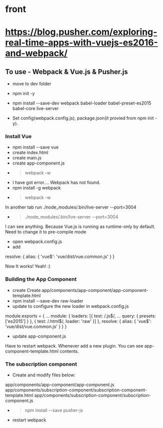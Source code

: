 # front

# https://blog.pusher.com/exploring-real-time-apps-with-vuejs-es2016-and-webpack/

## To use - Webpack & Vue.js & Pusher.js

* move to dev folder
* npm init -y
* npm install --save-dev webpack babel-loader babel-preset-es2015 babel-core live-server

* Set config(webpack.config.js), package.json(it provied from npm init -y).

### Install Vue

* npm install --save vue
* create index.html
* create main.js
* create app-component.js
* > webpack -w
* I have got error.... Webpack has not found.
* npm install -g webpack
* > webpack -w

In another tab run ./node_modules/.bin/live-server --port=3004

* > ./node_modules/.bin/live-server --port=3004

I can see anything.
Because Vue.js is running as runtime-only by default.
Need to change it to pre-compile mode

* open webpack.config.js
* add

resolve: {
  alias: {
    'vue$': 'vue/dist/vue.common.js'
  }
}

Now It works! Yeah! :)

### Building the App Component
* create Create app/components/app-component/app-component-template.html
* npm install --save-dev raw-loader
* update to configure the new loader in webpack.config.js

module.exports = {
 ...
  module: {
    loaders: [{
      test: /\.js$/,
     ...
      query: {
        presets: ['es2015']
      }
    }, {
      test: /\.html$/,
      loader: 'raw'
    }]
  },
  resolve: {
    alias: {
      'vue$': 'vue/dist/vue.common.js'
    }
  }
}

* update app-component.js

Have to restart webpack. Whenever add a new plugin.
You can see app-component-template.html contents.

### The subscription component

* Create and modify files below:

app/components/app-component/app-component.js
app/components/subscription-component/subscription-component-template.html
app/components/subscription-component/subscription-component.js

* > npm install --save pusher-js
* restart webpack

